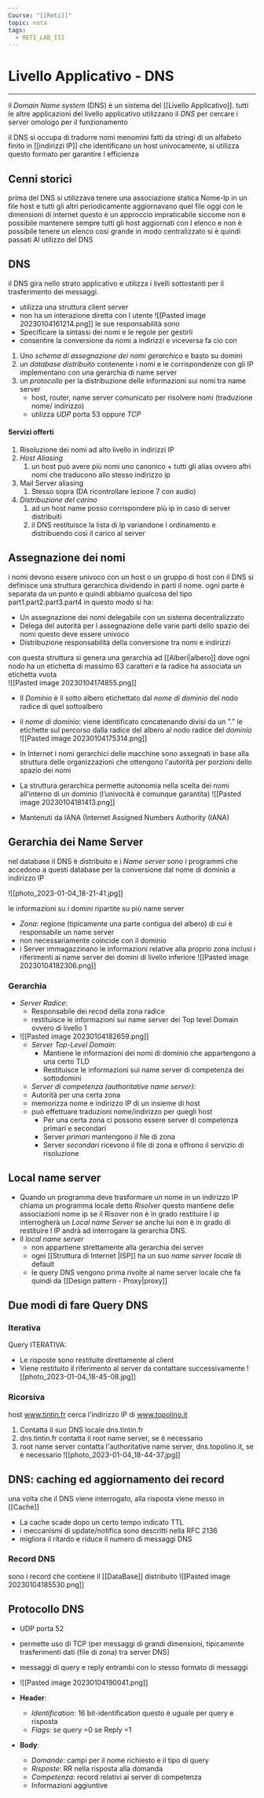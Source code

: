 ```yaml
---
Course: "[[Reti]]"
topic: nota
tags:
  - RETI_LAB_III
---
```


# Livello Applicativo - DNS
---
il _Domain Name system_ (DNS) è un sistema del [[Livello Applicativo]].  tutti le altre applicazioni del livello applicativo utilizzano il _DNS_ per cercare i server omologo per il funzionamento


il DNS si occupa di tradurre nomi menomini fatti da stringi di un alfabeto finito in [[indirizzi IP]] che identificano un host univocamente, si utilizza questo formato per garantire l efficienza

## Cenni storici
prima del DNS si utilizzava tenere una associazione statica Nome-Ip in un file host e tutti gli altri periodicamente aggiornavano quel file
oggi con le dimensioni di internet questo è un approccio impraticabile siccome non è possibile mantenere sempre tutti gli host aggiornati con l elenco e non è possibile tenere un elenco cosi grande in modo centralizzato si è quindi passati Al utilizzo del DNS



## DNS

il DNS gira nello strato applicativo e utilizza i livelli sottostanti per il trasferimento dei messaggi.
- utilizza una struttura client server
- non ha un interazione diretta con l utente
![[Pasted image 20230104161214.png]]
le sue responsabilità sono
- Specificare la sintassi dei nomi e le regole per gestirli
- consentire la conversione da nomi a indirizzi e viceversa
fa cio con 
1. Uno _schema di assegnazione dei nomi gerarchico_ e basto su domini 
2. un _database distribuito_ contenente i nomi e le corrispondenze con gli IP implementano con una gerarchia di name server
3. un _protocollo_ per la distribuzione delle informazioni sui nomi tra name server
	- host, router, name server comunicato per risolvere nomi (traduzione nome/ indirizzo)
	- utilizza _UDP_ porta 53 oppure _TCP_
#### Servizi offerti
1. Risoluzione dei nomi ad alto livello in indirizzi IP
2. _Host Aliasing_
	1. un host può avere più nomi uno canonico + tutti gli alias ovvero altri nomi che traducono allo stesso indirizzo ip
3. Mail Server aliasing
	1. Stesso sopra (DA ricontrollare lezione 7 con audio)
4. _Distribuzione del carino_ 
	1. ad un host name posso corrispondere più ip in caso di server distribuiti
	2. il DNS restituisce la lista di Ip variandone l ordinamento e distribuendo cosi il carico al server




## Assegnazione dei nomi
i nomi devono essere univoco con un host o un gruppo di host
con il DNS si definisce una struttura gerarchica  dividendo in parti il nome. ogni parte è separata da un punto e quindi abbiamo qualcosa del tipo
															part1.part2.part3.part4
in questo modo si ha:
- Un assegnazione dei nomi delegabile con un sistema decentralizzato
- Delega del autorità per l assegnazione delle varie parti dello spazio dei nomi questo deve essere univoco
- Distribuzione responsabilità della conversione tra nomi e indirizzi


con questa struttura si genera una gerarchia ad [[Alberi|albero]] dove ogni nodo ha un etichetta di massimo 63 caratteri e la radice ha associata un etichetta vuota  
![[Pasted image 20230104174855.png]]
- Il _Dominio_ è  il sotto albero etichettato dal _nome di dominio_ del nodo radice di quel sottoalbero
- il _nome di dominio_: viene identificato concatenando divisi da un "." le etichette sul percorso dalla radice del albero al nodo radice del _dominio_    
![[Pasted image 20230104175314.png]]

- In Internet i nomi gerarchici delle macchine sono assegnati in base alla struttura delle organizzazioni che ottengono l'autorità per porzioni dello spazio dei nomi 
- La struttura gerarchica permette autonomia nella scelta dei nomi all’interno di un dominio (l’univocità è comunque garantita)
![[Pasted image 20230104181413.png]] 
- Mantenuti da IANA (Internet Assigned Numbers Authority (IANA)


## Gerarchia dei Name Server
nel database il DNS è distribuito e i _Name server_ sono i programmi che accedono a questi database per la conversione dal nome di dominio a indirizzo IP

![[photo_2023-01-04_18-21-41.jpg]]

le informazioni su i domini ripartite su più name server
- _Zona_: regione (tipicamente una parte contigua del albero) di cui è responsabile un name server
- non necessariamente coincide con il dominio
- i Server immagazzinano le informazioni relative alla proprio zona inclusi i riferimenti ai name server dei domini di livello inferiore
![[Pasted image 20230104182306.png]]
### Gerarchia
- _Server Radice_: 
	- Responsabile dei recod della zona radice
	- restituisce le informazioni sui name server dei Top level Domain ovvero di livello 1
- ![[Pasted image 20230104182659.png]]
  - _Server Top-Level Domain_:
	  - Mantiene le informazioni dei nomi di  dominio che appartengono a una certo TLD
	  - Restituisce le informazioni sui name server di competenza dei sottodomini
  - _Server di competenza (authoritative name server)_:
  -  Autorità per una certa zona 
  - memorizza nome e indirizzo IP di un insieme di host 
  - può effettuare traduzioni nome/indirizzo per quegli host 
	  -  Per una certa zona ci possono essere server di competenza primari e secondari
	  -  Server _primari_ mantengono il file di zona 
	  -  Server _secondari_ ricevono il file di zona e offrono il servizio di risoluzione

## Local name server
- Quando un programma deve trasformare un nome in un indirizzo IP chiama un programma locale detto _Risolver_ questo mantiene delle associazioni nome ip se il Risover non è in grado restituire l ip interrogherà un _Local name Server_ se anche lui non è in grado di restituire l IP andrà ad interrogare la gerarchia DNS.
- Il _local name server_ 
	- non appartiene strettamente alla gerarchia dei server
	- ogni [[Struttura di Internet |ISP]] ha un suo _name server locale_ di default 
	-  le query DNS vengono prima rivolte al name server locale che fa quindi da [[Design pattern - Proxy|proxy]]


## Due modi di fare Query DNS

### Iterativa
Query ITERATIVA: 
- Le risposte sono restituite direttamente al client 
- Viene restituito il riferimento al server da contattare successivamente
![[photo_2023-01-04_18-45-08.jpg]]

### Ricorsiva
host www.tintin.fr cerca l'indirizzo IP di www.topolino.it 
1. Contatta il suo DNS locale dns.tintin.fr 
2. dns.tintin.fr contatta il root name server, se è necessario 
3. root name server contatta l'authoritative name server, dns.topolino.it, se è necessario
![[photo_2023-01-04_18-44-37.jpg]]



## DNS: caching ed aggiornamento dei record
una volta che il DNS viene interrogato, alla risposta viene messo in [[Cache]] 
- La cache scade dopo un certo tempo indicato TTL
- i meccanismi di update/notifica sono descritti nella RFC 2136
- migliora il ritardo e riduce il numero di messaggi DNS

### Record DNS
sono i record che contiene il [[DataBase]]  distribuito 
![[Pasted image 20230104185530.png]]


## Protocollo DNS
- UDP porta 52
- permette uso di TCP (per messaggi di grandi dimensioni, tipicamente trasferimenti dati (file di zona) tra server DNS]
- messaggi di query e reply entrambi con lo stesso formato di messaggi 

- ![[Pasted image 20230104190041.png]]
- __Header__:
	- _Identification_: 16 bit-identification questo è uguale per query e risposta
	- _Flags_: se query =0 se Reply =1
- __Body__:
	- _Domande_: campi per il nome richiesto e il tipo di query 
	- _Risposte_: RR nella risposta alla domanda 
	- _Competenza_: record relativi ai server di competenza 
	- Informazioni aggiuntive
